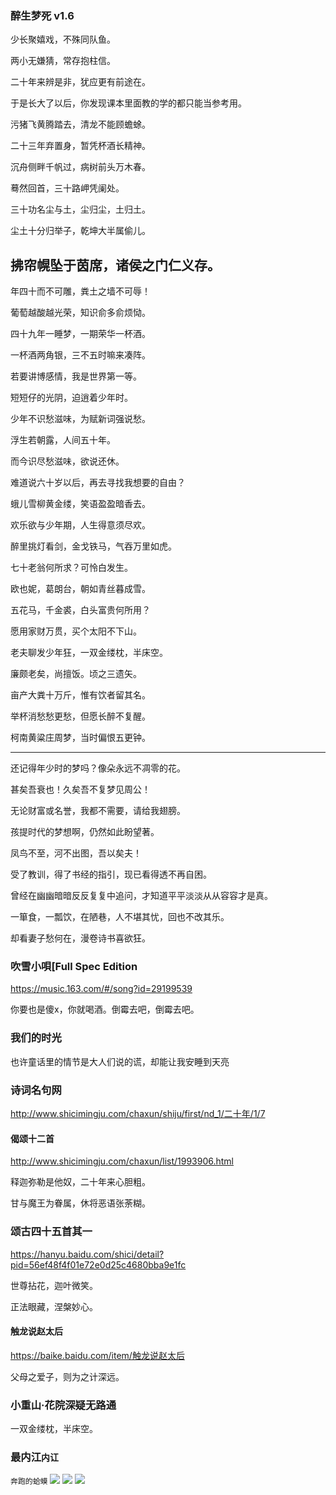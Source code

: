### 醉生梦死 v1.6
少长聚嬉戏，不殊同队鱼。

两小无嫌猜，常存抱柱信。

二十年来辨是非，犹应更有前途在。

于是长大了以后，你发现课本里面教的学的都只能当参考用。

污猪飞黄腾踏去，清龙不能顾蟾蜍。

二十三年弃置身，暂凭杯酒长精神。

沉舟侧畔千帆过，病树前头万木春。

蓦然回首，三十路岬凭阑处。

三十功名尘与土，尘归尘，土归土。

尘土十分归举子，乾坤大半属偷儿。

拂帘幌坠于茵席，诸侯之门仁义存。
---

年四十而不可雕，粪土之墙不可辱！

葡萄越酸越光荣，知识俞多俞烦恸。

四十九年一睡梦，一期荣华一杯酒。

一杯酒两角银，三不五时嘛来凑阵。

若要讲博感情，我是世界第一等。

短短仔的光阴，迫逍着少年时。

少年不识愁滋味，为赋新词强说愁。

浮生若朝露，人间五十年。

而今识尽愁滋味，欲说还休。

难道说六十岁以后，再去寻找我想要的自由？

蛾儿雪柳黄金缕，笑语盈盈暗香去。

欢乐欲与少年期，人生得意须尽欢。

醉里挑灯看剑，金戈铁马，气吞万里如虎。

七十老翁何所求？可怜白发生。

欧也妮，葛朗台，朝如青丝暮成雪。

五花马，千金裘，白头富贵何所用？

愿用家财万贯，买个太阳不下山。

老夫聊发少年狂，一双金缕枕，半床空。

廉颇老矣，尚擅饭。顷之三遗矢。

亩产大粪十万斤，惟有饮者留其名。

举杯消愁愁更愁，但愿长醉不复醒。

柯南黄粱庄周梦，当时偏恨五更钟。

---
还记得年少时的梦吗？像朵永远不凋零的花。

甚矣吾衰也！久矣吾不复梦见周公！

无论财富或名誉，我都不需要，请给我翅膀。

孩提时代的梦想啊，仍然如此盼望著。

凤鸟不至，河不出图，吾以矣夫！

受了教训，得了书经的指引，现已看得透不再自困。

曾经在幽幽暗暗反反复复中追问，才知道平平淡淡从从容容才是真。

一箪食，一瓢饮，在陋巷，人不堪其忧，回也不改其乐。

却看妻子愁何在，漫卷诗书喜欲狂。

### 吹雪小唄[Full Spec Edition
https://music.163.com/#/song?id=29199539

你要也是傻x，你就喝酒。倒霉去吧，倒霉去吧。

### 我们的时光
也许童话里的情节是大人们说的谎，却能让我安睡到天亮

### 诗词名句网
http://www.shicimingju.com/chaxun/shiju/first/nd_1/二十年/1/7

#### 偈颂十二首
http://www.shicimingju.com/chaxun/list/1993906.html

释迦弥勒是他奴，二十年来心胆粗。

甘与魔王为眷属，休将恶语张荼糊。

### 颂古四十五首其一
https://hanyu.baidu.com/shici/detail?pid=56ef48f4f01e72e0d25c4680bba9e1fc

世尊拈花，迦叶微笑。

正法眼藏，涅槃妙心。

#### 触龙说赵太后
https://baike.baidu.com/item/触龙说赵太后

父母之爱子，则为之计深远。

### 小重山·花院深疑无路通

一双金缕枕，半床空。

### 最内江`内讧`
`奔跑的蛤蟆`
![](https://pic.rmb.bdstatic.com/ef80f89567aae15b2a6d604ca84735002651.gif)
![](https://pics2.baidu.com/feed/77c6a7efce1b9d167f7b7223ad3b658a8d54641b.jpeg?token=0840a93b2a849daa25eb16a6684ed9eb)
![](https://inews.gtimg.com/newsapp_bt/0/6855682147/1000)
